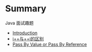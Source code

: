 # Summary

Java 面试趣题

- [Introduction](README.md)
- [i++与++i的区别](/code/Q1_i++.md)
- [Pass By Value or Pass By Reference](/code/Q2_PassByValue.md)
